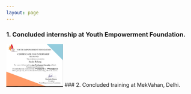 ```yaml
---
layout: page
---
```

### 1. Concluded internship at Youth Empowerment Foundation. </br>
<img src="/yef_cert.jpg" height="30%" width="30%"/>
### 2. Concluded training at MekVahan, Delhi.
